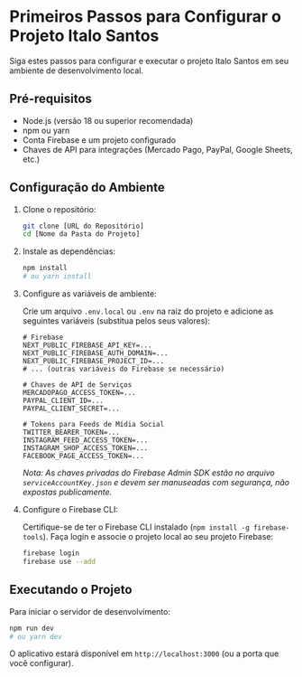 # Primeiros Passos para Configurar o Projeto Italo Santos

Siga estes passos para configurar e executar o projeto Italo Santos em seu ambiente de desenvolvimento local.

## Pré-requisitos

- Node.js (versão 18 ou superior recomendada)
- npm ou yarn
- Conta Firebase e um projeto configurado
- Chaves de API para integrações (Mercado Pago, PayPal, Google Sheets, etc.)

## Configuração do Ambiente

1. Clone o repositório:

   ```bash
   git clone [URL do Repositório]
   cd [Nome da Pasta do Projeto]
   ```

2. Instale as dependências:

   ```bash
   npm install
   # ou yarn install
   ```

3. Configure as variáveis de ambiente:

   Crie um arquivo `.env.local` ou `.env` na raiz do projeto e adicione as seguintes variáveis (substitua pelos seus valores):

   ```env
   # Firebase
   NEXT_PUBLIC_FIREBASE_API_KEY=...
   NEXT_PUBLIC_FIREBASE_AUTH_DOMAIN=...
   NEXT_PUBLIC_FIREBASE_PROJECT_ID=...
   # ... (outras variáveis do Firebase se necessário)

   # Chaves de API de Serviços
   MERCADOPAGO_ACCESS_TOKEN=...
   PAYPAL_CLIENT_ID=...
   PAYPAL_CLIENT_SECRET=...
   
   # Tokens para Feeds de Mídia Social
   TWITTER_BEARER_TOKEN=...
   INSTAGRAM_FEED_ACCESS_TOKEN=...
   INSTAGRAM_SHOP_ACCESS_TOKEN=...
   FACEBOOK_PAGE_ACCESS_TOKEN=...
   ```

   *Nota: As chaves privadas do Firebase Admin SDK estão no arquivo `serviceAccountKey.json` e devem ser manuseadas com segurança, não expostas publicamente.*

4. Configure o Firebase CLI:

   Certifique-se de ter o Firebase CLI instalado (`npm install -g firebase-tools`). Faça login e associe o projeto local ao seu projeto Firebase:

   ```bash
   firebase login
   firebase use --add
   ```

## Executando o Projeto

Para iniciar o servidor de desenvolvimento:

```bash
npm run dev
# ou yarn dev
```

O aplicativo estará disponível em `http://localhost:3000` (ou a porta que você configurar).
